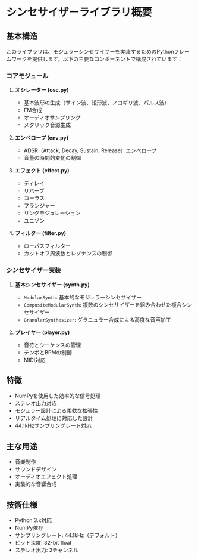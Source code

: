 # シンセサイザーライブラリ概要

## 基本構造

このライブラリは、モジュラーシンセサイザーを実装するためのPythonフレームワークを提供します。以下の主要なコンポーネントで構成されています：

### コアモジュール

1. **オシレーター (osc.py)**
   - 基本波形の生成（サイン波、矩形波、ノコギリ波、パルス波）
   - FM合成
   - オーディオサンプリング
   - メタリック音源生成

2. **エンベロープ (env.py)**
   - ADSR（Attack, Decay, Sustain, Release）エンベロープ
   - 音量の時間的変化の制御

3. **エフェクト (effect.py)**
   - ディレイ
   - リバーブ
   - コーラス
   - フランジャー
   - リングモジュレーション
   - ユニゾン

4. **フィルター (filter.py)**
   - ローパスフィルター
   - カットオフ周波数とレゾナンスの制御

### シンセサイザー実装

1. **基本シンセサイザー (synth.py)**
   - `ModularSynth`: 基本的なモジュラーシンセサイザー
   - `CompositeModularSynth`: 複数のシンセサイザーを組み合わせた複合シンセサイザー
   - `GranularSynthesizer`: グラニュラー合成による高度な音声加工

2. **プレイヤー (player.py)**
   - 音符とシーケンスの管理
   - テンポとBPMの制御
   - MIDI対応

## 特徴

- NumPyを使用した効率的な信号処理
- ステレオ出力対応
- モジュラー設計による柔軟な拡張性
- リアルタイム処理に対応した設計
- 44.1kHzサンプリングレート対応

## 主な用途

- 音楽制作
- サウンドデザイン
- オーディオエフェクト処理
- 実験的な音響合成

## 技術仕様

- Python 3.x対応
- NumPy依存
- サンプリングレート: 44.1kHz（デフォルト）
- ビット深度: 32-bit float
- ステレオ出力: 2チャンネル
